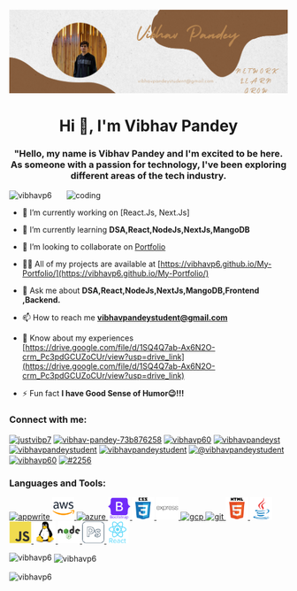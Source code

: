 ![logo](https://github.com/vibhavp6/vibhavp6/blob/main/Vibhav.png)

<h1 align="center">Hi 👋, I'm Vibhav Pandey</h1>
<h3 align="center">"Hello, my name is Vibhav Pandey and I'm excited to be here. As someone with a passion for technology, I've been exploring different areas of the tech industry.</h3>

<img align = "right" alt ="coding" width  = "400" src = "https://user-images.githubusercontent.com/74038190/212750147-854a394f-fee9-4080-9770-78a4b7ece53f.gif">

<p align="left"> <img src="https://komarev.com/ghpvc/?username=vibhavp6&label=Profile%20views&color=0e75b6&style=flat" alt="vibhavp6" /> </p>

- 🔭 I’m currently working on [React.Js, Next.Js]

- 🌱 I’m currently learning **DSA,React,NodeJs,NextJs,MangoDB**

- 👯 I’m looking to collaborate on [Portfolio](https://vibhavp6.github.io/My-Portfolio/)

- 👨‍💻 All of my projects are available at [https://vibhavp6.github.io/My-Portfolio/](https://vibhavp6.github.io/My-Portfolio/)

- 💬 Ask me about **DSA,React,NodeJs,NextJs,MangoDB,Frontend ,Backend.**

- 📫 How to reach me **vibhavpandeystudent@gmail.com**

- 📄 Know about my experiences [https://drive.google.com/file/d/1SQ4Q7ab-Ax6N2O-crm_Pc3pdGCUZoCUr/view?usp=drive_link](https://drive.google.com/file/d/1SQ4Q7ab-Ax6N2O-crm_Pc3pdGCUZoCUr/view?usp=drive_link)

- ⚡ Fun fact **I have Good Sense of Humor😉!!!**

<h3 align="left">Connect with me:</h3>
<p align="left">
<a href="https://twitter.com/justvibp7" target="blank"><img align="center" src="https://raw.githubusercontent.com/rahuldkjain/github-profile-readme-generator/master/src/images/icons/Social/twitter.svg" alt="justvibp7" height="30" width="40" /></a>
<a href="https://linkedin.com/in/vibhav-pandey-73b876258" target="blank"><img align="center" src="https://raw.githubusercontent.com/rahuldkjain/github-profile-readme-generator/master/src/images/icons/Social/linked-in-alt.svg" alt="vibhav-pandey-73b876258" height="30" width="40" /></a>
<a href="https://instagram.com/vibhavp60" target="blank"><img align="center" src="https://raw.githubusercontent.com/rahuldkjain/github-profile-readme-generator/master/src/images/icons/Social/instagram.svg" alt="vibhavp60" height="30" width="40" /></a>
<a href="https://www.codechef.com/users/vibhavpandeyst" target="blank"><img align="center" src="https://cdn.jsdelivr.net/npm/simple-icons@3.1.0/icons/codechef.svg" alt="vibhavpandeyst" height="30" width="40" /></a>
<a href="https://codeforces.com/profile/vibhavpandeystudent" target="blank"><img align="center" src="https://raw.githubusercontent.com/rahuldkjain/github-profile-readme-generator/master/src/images/icons/Social/codeforces.svg" alt="vibhavpandeystudent" height="30" width="40" /></a>
<a href="https://www.leetcode.com/vibhavpandeystudent" target="blank"><img align="center" src="https://raw.githubusercontent.com/rahuldkjain/github-profile-readme-generator/master/src/images/icons/Social/leet-code.svg" alt="vibhavpandeystudent" height="30" width="40" /></a>
<a href="https://www.hackerearth.com/@vibhavpandeystudent" target="blank"><img align="center" src="https://raw.githubusercontent.com/rahuldkjain/github-profile-readme-generator/master/src/images/icons/Social/hackerearth.svg" alt="@vibhavpandeystudent" height="30" width="40" /></a>
<a href="https://auth.geeksforgeeks.org/user/vibhavp60" target="blank"><img align="center" src="https://raw.githubusercontent.com/rahuldkjain/github-profile-readme-generator/master/src/images/icons/Social/geeks-for-geeks.svg" alt="vibhavp60" height="30" width="40" /></a>
<a href="https://discord.gg/#2256" target="blank"><img align="center" src="https://raw.githubusercontent.com/rahuldkjain/github-profile-readme-generator/master/src/images/icons/Social/discord.svg" alt="#2256" height="30" width="40" /></a>
</p>

<h3 align="left">Languages and Tools:</h3>
<p align="left"> <a href="https://appwrite.io" target="_blank" rel="noreferrer"> <img src="https://www.vectorlogo.zone/logos/appwriteio/appwriteio-icon.svg" alt="appwrite" width="40" height="40"/> </a> <a href="https://aws.amazon.com" target="_blank" rel="noreferrer"> <img src="https://raw.githubusercontent.com/devicons/devicon/master/icons/amazonwebservices/amazonwebservices-original-wordmark.svg" alt="aws" width="40" height="40"/> </a> <a href="https://azure.microsoft.com/en-in/" target="_blank" rel="noreferrer"> <img src="https://www.vectorlogo.zone/logos/microsoft_azure/microsoft_azure-icon.svg" alt="azure" width="40" height="40"/> </a> <a href="https://getbootstrap.com" target="_blank" rel="noreferrer"> <img src="https://raw.githubusercontent.com/devicons/devicon/master/icons/bootstrap/bootstrap-plain-wordmark.svg" alt="bootstrap" width="40" height="40"/> </a> <a href="https://www.w3schools.com/css/" target="_blank" rel="noreferrer"> <img src="https://raw.githubusercontent.com/devicons/devicon/master/icons/css3/css3-original-wordmark.svg" alt="css3" width="40" height="40"/> </a> <a href="https://expressjs.com" target="_blank" rel="noreferrer"> <img src="https://raw.githubusercontent.com/devicons/devicon/master/icons/express/express-original-wordmark.svg" alt="express" width="40" height="40"/> </a> <a href="https://cloud.google.com" target="_blank" rel="noreferrer"> <img src="https://www.vectorlogo.zone/logos/google_cloud/google_cloud-icon.svg" alt="gcp" width="40" height="40"/> </a> <a href="https://git-scm.com/" target="_blank" rel="noreferrer"> <img src="https://www.vectorlogo.zone/logos/git-scm/git-scm-icon.svg" alt="git" width="40" height="40"/> </a> <a href="https://www.w3.org/html/" target="_blank" rel="noreferrer"> <img src="https://raw.githubusercontent.com/devicons/devicon/master/icons/html5/html5-original-wordmark.svg" alt="html5" width="40" height="40"/> </a> <a href="https://www.java.com" target="_blank" rel="noreferrer"> <img src="https://raw.githubusercontent.com/devicons/devicon/master/icons/java/java-original.svg" alt="java" width="40" height="40"/> </a> <a href="https://developer.mozilla.org/en-US/docs/Web/JavaScript" target="_blank" rel="noreferrer"> <img src="https://raw.githubusercontent.com/devicons/devicon/master/icons/javascript/javascript-original.svg" alt="javascript" width="40" height="40"/> </a> <a href="https://www.linux.org/" target="_blank" rel="noreferrer"> <img src="https://raw.githubusercontent.com/devicons/devicon/master/icons/linux/linux-original.svg" alt="linux" width="40" height="40"/> </a> <a href="https://nodejs.org" target="_blank" rel="noreferrer"> <img src="https://raw.githubusercontent.com/devicons/devicon/master/icons/nodejs/nodejs-original-wordmark.svg" alt="nodejs" width="40" height="40"/> </a> <a href="https://www.photoshop.com/en" target="_blank" rel="noreferrer"> <img src="https://raw.githubusercontent.com/devicons/devicon/master/icons/photoshop/photoshop-line.svg" alt="photoshop" width="40" height="40"/> </a> <a href="https://reactjs.org/" target="_blank" rel="noreferrer"> <img src="https://raw.githubusercontent.com/devicons/devicon/master/icons/react/react-original-wordmark.svg" alt="react" width="40" height="40"/> </a> </p>

<p><img align="left" src="https://github-readme-stats.vercel.app/api/top-langs?username=vibhavp6&show_icons=true&locale=en&layout=compact" alt="vibhavp6" /></p>

<p>&nbsp;<img align="center" src="https://github-readme-stats.vercel.app/api?username=vibhavp6&show_icons=true&locale=en" alt="vibhavp6" /></p>

<p><img align="center" src="https://github-readme-streak-stats.herokuapp.com/?user=vibhavp6&" alt="vibhavp6" /></p>
